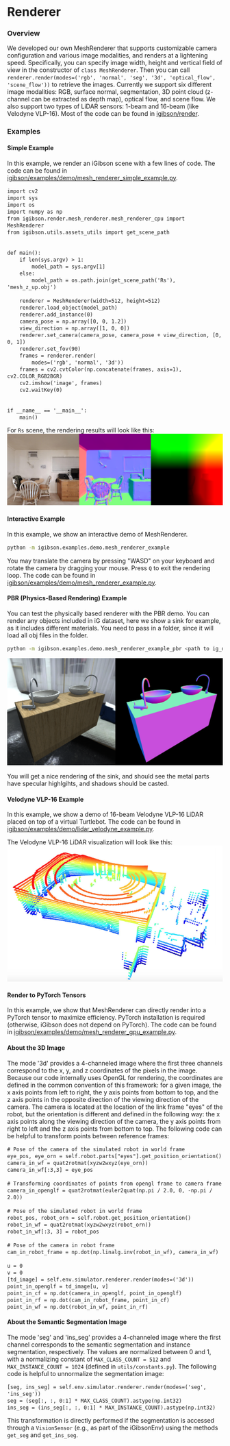 # Renderer

### Overview

We developed our own MeshRenderer that supports customizable camera configuration and various image modalities, and renders at a lightening speed. Specifically, you can specify image width, height and vertical field of view in the constructor of `class MeshRenderer`. Then you can call `renderer.render(modes=('rgb', 'normal', 'seg', '3d', 'optical_flow', 'scene_flow'))` to retrieve the images. Currently we support six different image modalities: RGB, surface normal, segmentation, 3D point cloud (z-channel can be extracted as depth map), optical flow, and scene flow. We also support two types of LiDAR sensors: 1-beam and 16-beam (like Velodyne VLP-16). Most of the code can be found in [igibson/render](https://github.com/StanfordVL/iGibson/tree/master/igibson/render).

### Examples

#### Simple Example

In this example, we render an iGibson scene with a few lines of code. The code can be found in [igibson/examples/demo/mesh_renderer_simple_example.py](https://github.com/StanfordVL/iGibson/blob/master/igibson/examples/demo/mesh_renderer_simple_example.py).

```
import cv2
import sys
import os
import numpy as np
from igibson.render.mesh_renderer.mesh_renderer_cpu import MeshRenderer
from igibson.utils.assets_utils import get_scene_path


def main():
    if len(sys.argv) > 1:
        model_path = sys.argv[1]
    else:
        model_path = os.path.join(get_scene_path('Rs'), 'mesh_z_up.obj')

    renderer = MeshRenderer(width=512, height=512)
    renderer.load_object(model_path)
    renderer.add_instance(0)
    camera_pose = np.array([0, 0, 1.2])
    view_direction = np.array([1, 0, 0])
    renderer.set_camera(camera_pose, camera_pose + view_direction, [0, 0, 1])
    renderer.set_fov(90)
    frames = renderer.render(
        modes=('rgb', 'normal', '3d'))
    frames = cv2.cvtColor(np.concatenate(frames, axis=1), cv2.COLOR_RGB2BGR)
    cv2.imshow('image', frames)
    cv2.waitKey(0)


if __name__ == '__main__':
    main()
```

For `Rs` scene, the rendering results will look like this:
![renderer.png](images/renderer.png)

#### Interactive Example

In this example, we show an interactive demo of MeshRenderer.

```bash
python -m igibson.examples.demo.mesh_renderer_example
```
You may translate the camera by pressing "WASD" on your keyboard and rotate the camera by dragging your mouse. Press `Q` to exit the rendering loop. The code can be found in [igibson/examples/demo/mesh_renderer_example.py](https://github.com/StanfordVL/iGibson/blob/master/igibson/examples/demo/mesh_renderer_example.py).

#### PBR (Physics-Based Rendering) Example

You can test the physically based renderer with the PBR demo. You can render any objects included in iG dataset, here
 we show a sink for example, as it includes different materials. You need to pass in a folder, since it will load all
  obj files in the folder.

```bash
python -m igibson.examples.demo.mesh_renderer_example_pbr <path to ig_dataset>/objects/sink/sink_1/shape/visual
```
![pbr_renderer.png](images/pbr_render.png)

You will get a nice rendering of the sink, and should see the metal parts have specular highlgihts, and shadows
 should be casted. 
 

#### Velodyne VLP-16 Example
In this example, we show a demo of 16-beam Velodyne VLP-16 LiDAR placed on top of a virtual Turtlebot. The code can be found in [igibson/examples/demo/lidar_velodyne_example.py](https://github.com/StanfordVL/iGibson/blob/master/igibson/examples/demo/lidar_velodyne_example.py).

The Velodyne VLP-16 LiDAR visualization will look like this:
![lidar_velodyne.png](images/lidar_velodyne.png)

#### Render to PyTorch Tensors

In this example, we show that MeshRenderer can directly render into a PyTorch tensor to maximize efficiency. PyTorch installation is required (otherwise, iGibson does not depend on PyTorch). The code can be found in [igibson/examples/demo/mesh_renderer_gpu_example.py](https://github.com/StanfordVL/iGibson/blob/master/igibson/examples/demo/mesh_renderer_gpu_example.py).


#### About the 3D Image

The mode '3d' provides a 4-channeled image where the first three channels correspond to the x, y, and z coordinates of the pixels in the image. Because our code internally uses OpenGL for rendering, the coordinates are defined in the common convention of this framework: for a given image, the x axis points from left to right, the y axis points from bottom to top, and the z axis points in the opposite direction of the viewing direction of the camera. The camera is located at the location of the link frame "eyes" of the robot, but the orientation is different and defined in the following way: the x axis points along the viewing direction of the camera, the y axis points from right to left and the z axis points from bottom to top. The following code can be helpful to transform points between reference frames:

```
# Pose of the camera of the simulated robot in world frame
eye_pos, eye_orn = self.robot.parts["eyes"].get_position_orientation()
camera_in_wf = quat2rotmat(xyzw2wxyz(eye_orn))
camera_in_wf[:3,3] = eye_pos

# Transforming coordinates of points from opengl frame to camera frame
camera_in_openglf = quat2rotmat(euler2quat(np.pi / 2.0, 0, -np.pi / 2.0))

# Pose of the simulated robot in world frame
robot_pos, robot_orn = self.robot.get_position_orientation()
robot_in_wf = quat2rotmat(xyzw2wxyz(robot_orn))
robot_in_wf[:3, 3] = robot_pos

# Pose of the camera in robot frame
cam_in_robot_frame = np.dot(np.linalg.inv(robot_in_wf), camera_in_wf)

u = 0
v = 0
[td_image] = self.env.simulator.renderer.render(modes=('3d'))
point_in_openglf = td_image[u, v]
point_in_cf = np.dot(camera_in_openglf, point_in_openglf)
point_in_rf = np.dot(cam_in_robot_frame, point_in_cf)
point_in_wf = np.dot(robot_in_wf, point_in_rf)
```

#### About the Semantic Segmentation Image

The mode 'seg' and 'ins_seg' provides a 4-channeled image where the first channel corresponds to the semantic segmentation and instance segmentation, respectively. The values are normalized between 0 and 1, with a normalizing constant of `MAX_CLASS_COUNT = 512` and `MAX_INSTANCE_COUNT = 1024` (defined in `utils/constants.py`). The following code is helpful to unnormalize the segmentation image:

```
[seg, ins_seg] = self.env.simulator.renderer.render(modes=('seg', 'ins_seg'))
seg = (seg[:, :, 0:1] * MAX_CLASS_COUNT).astype(np.int32)
ins_seg = (ins_seg[:, :, 0:1] * MAX_INSTANCE_COUNT).astype(np.int32)
```

This transformation is directly performed if the segmentation is accessed through a `VisionSensor` (e.g., as part of the iGibsonEnv) using the methods `get_seg` and `get_ins_seg`.

